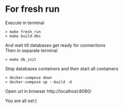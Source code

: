 # For fresh run
Execute in terminal
```
> make fresh_run 
> make build-dbs
```
And wait till databases get ready for connections\
Then in separate terminal
```
> make db_init
```
Stop databases containers and then start all containers 
```
> docker-compose down
> docker-compose up --build -d
```

Open url in browser http://localhost:8080/

You are all set:)

